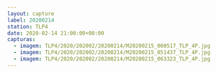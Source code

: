 ```yaml
---
layout: capture
label: 20200214
station: TLP4
date: 2020-02-14 21:00:00+00:00
capturas:
  - imagem: TLP4/2020/202002/20200214/M20200215_000517_TLP_4P.jpg
  - imagem: TLP4/2020/202002/20200214/M20200215_051437_TLP_4P.jpg
  - imagem: TLP4/2020/202002/20200214/M20200215_063323_TLP_4P.jpg
---
```

